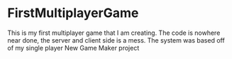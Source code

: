 # FirstMultiplayerGame
This is my first multiplayer game that I am creating.
The code is nowhere near done, the server and client side is a mess.
The system was based off of my single player New Game Maker project
